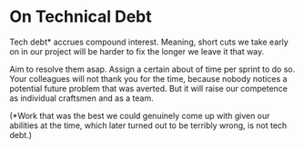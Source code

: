 # On Technical Debt

Tech debt* accrues compound interest. Meaning, short cuts we take early on in our project will be harder to fix the longer we leave it that way.

Aim to resolve them asap. Assign a certain about of time per sprint to do so. Your colleagues will not thank you for the time, because nobody notices a potential future problem that was averted. But it will raise our competence as individual craftsmen and as a team.

(*Work that was the best we could genuinely come up with given our abilities at the time, which later turned out to be terribly wrong, is not tech debt.)